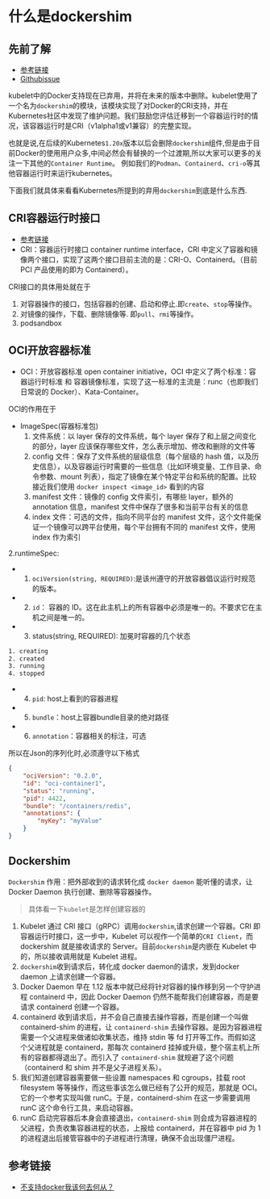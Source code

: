 # 什么是dockershim

## 先前了解

- [参考链接](https://github.com/kubernetes/kubernetes/blob/master/CHANGELOG/CHANGELOG-1.20.md#dockershim-deprecation)
- [Githubissue](https://github.com/kubernetes/kubernetes/pull/94624)

kubelet中的Docker支持现在已弃用，并将在未来的版本中删除。kubelet使用了一个名为`dockershim`的模块，该模块实现了对Docker的CRI支持，并在Kubernetes社区中发现了维护问题。我们鼓励您评估迁移到一个容器运行时的情况，该容器运行时是CRI（v1alpha1或v1兼容）的完整实现。

也就是说,在后续的Kubernetes`1.20x`版本以后会删除`dockershim`组件,但是由于目前Docker的使用用户众多,中间必然会有替换的一个过渡期,所以大家可以更多的关注一下其他的`Container Runtime`。 例如我们的`Podman`、`Containerd`、`cri-o`等其他容器运行时来运行kubernetes。

下面我们就具体来看看Kubernetes所提到的弃用`dockershim`到底是什么东西.

## CRI容器运行时接口

- [参考链接](https://github.com/kubernetes/community/blob/master/contributors/devel/sig-node/container-runtime-interface.md)
- CRI：容器运行时接口 container runtime interface，CRI 中定义了容器和镜像两个接口，实现了这两个接口目前主流的是：CRI-O、Containerd。（目前 PCI 产品使用的即为 Containerd）。

CRI接口的具体用处就在于

1. 对容器操作的接口，包括容器的创建、启动和停止.即`create`、`stop`等操作。
2. 对镜像的操作，下载、删除镜像等. 即`pull`、`rmi`等操作。
3. podsandbox

## OCI开放容器标准

- OCI：开放容器标准 open container initiative，OCI 中定义了两个标准：容器运行时标准 和 容器镜像标准，实现了这一标准的主流是：runc（也即我们日常说的 Docker）、Kata-Container。

OCI的作用在于
- ImageSpec(容器标准包)
   1. 文件系统：以 layer 保存的文件系统，每个 layer 保存了和上层之间变化的部分，layer 应该保存哪些文件，怎么表示增加、修改和删除的文件等
   2. config 文件：保存了文件系统的层级信息（每个层级的 hash 值，以及历史信息），以及容器运行时需要的一些信息（比如环境变量、工作目录、命令参数、mount 列表），指定了镜像在某个特定平台和系统的配置。比较接近我们使用 `docker inspect <image_id>` 看到的内容
   3. manifest 文件：镜像的 config 文件索引，有哪些 layer，额外的 annotation 信息，manifest 文件中保存了很多和当前平台有关的信息
   4. index 文件：可选的文件，指向不同平台的 manifest 文件，这个文件能保证一个镜像可以跨平台使用，每个平台拥有不同的 manifest 文件，使用 index 作为索引

2.runtimeSpec:
- 1. `ociVersion(string, REQUIRED)`:是该州遵守的开放容器倡议运行时规范的版本。
- 2. `id`： 容器的 ID。这在此主机上的所有容器中必须是唯一的。不要求它在主机之间是唯一的。
- 3. status(string, REQUIRED): 加冕时容器的几个状态

```bash
1. creating
2. created
3. running
4. stopped
```

- 4. `pid`: host上看到的容器进程
- 5. `bundle`：host上容器bundle目录的绝对路径
- 6. `annotation`：容器相关的标注，可选

所以在Json的序列化时,必须遵守以下格式

```json
{
    "ociVersion": "0.2.0",
    "id": "oci-container1",
    "status": "running",
    "pid": 4422,
    "bundle": "/containers/redis",
    "annotations": {
        "myKey": "myValue"
    }
}
```

## Dockershim

`Dockershim` 作用：把外部收到的请求转化成 `docker daemon` 能听懂的请求，让 Docker Daemon 执行创建、删除等容器操作。

> 具体看一下`kubelet`是怎样创建容器的

1. Kubelet 通过 CRI 接口（gRPC）调用`dockershim`,请求创建一个容器。CRI 即容器运行时接口，这一步中，Kubelet 可以视作一个简单的`CRI Client`，而 dockershim 就是接收请求的 Server。目前`dockershim`是内嵌在 Kubelet 中的，所以接收调用就是 Kubelet 进程。
2. `dockershim`收到请求后，转化成 docker daemon的请求，发到docker daemon 上请求创建一个容器。
3. Docker Daemon 早在 1.12 版本中就已经将针对容器的操作移到另一个守护进程 containerd 中，因此 Docker Daemon 仍然不能帮我们创建容器，而是要请求 containerd 创建一个容器。
4. containerd 收到请求后，并不会自己直接去操作容器，而是创建一个叫做 containerd-shim 的进程，让 `containerd-shim` 去操作容器。是因为容器进程需要一个父进程来做诸如收集状态，维持 stdin 等 fd 打开等工作。而假如这个父进程就是 containerd，那每次 containerd 挂掉或升级，整个宿主机上所有的容器都得退出了。而引入了 `containerd-shim` 就规避了这个问题（containerd 和 shim 并不是父子进程关系）。
5. 我们知道创建容器需要做一些设置 namespaces 和 cgroups，挂载 root filesystem 等等操作，而这些事该怎么做已经有了公开的规范，那就是 OCI。它的一个参考实现叫做 runC。于是，containerd-shim 在这一步需要调用 runC 这个命令行工具，来启动容器。
6. runC 启动完容器后本身会直接退出，`containerd-shim` 则会成为容器进程的父进程，负责收集容器进程的状态，上报给 containerd，并在容器中 pid 为 1 的进程退出后接管容器中的子进程进行清理，确保不会出现僵尸进程。

## 参考链接

- [不支持docker我该何去何从？ ](https://kubernetes.io/zh/blog/2020/12/02/dont-panic-kubernetes-and-docker/#)
